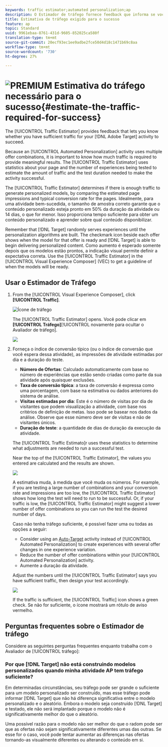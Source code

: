 ```yaml
---
keywords: traffic estimator;automated personalization;ap
description: O Estimador de tráfego fornece feedback que informa se você tem tráfego suficiente para que sua atividade Adobe Target tenha sucesso.
title: Estimativa de tráfego exigido para o sucesso
feature: ap
topic: Standard
uuid: 9961ebaa-8761-431d-9605-852025ca580f
translation-type: tm+mt
source-git-commit: 20ecf93ec1ee9adbe2fce50d4d18c1471b69c8aa
workflow-type: tm+mt
source-wordcount: '730'
ht-degree: 27%

---
```



# ![PREMIUM](/help/assets/premium.png) Estimativa do tráfego necessário para o sucesso{#estimate-the-traffic-required-for-success}

The [!UICONTROL Traffic Estimator] provides feedback that lets you know whether you have sufficient traffic for your [!DNL Adobe Target] activity to succeed.

Because an [!UICONTROL Automated Personalization] activity uses multiple offer combinations, it is important to know how much traffic is required to provide meaningful results. The [!UICONTROL Traffic Estimator] uses statistics about your page and the number of experiences being tested to estimate the amount of traffic and the test duration needed to make the activity successful.

The [!UICONTROL Traffic Estimator] determines if there is enough traffic to generate personalized models, by comparing the estimated page impressions and typical conversion rate for the pages. Idealmente, para uma atividade bem-sucedida, o tamanho de amostra correto garante que o conteúdo personalizado esteja pronto em 50% da duração da atividade ou 14 dias, o que for menor. Isso proporciona tempo suficiente para obter um conteúdo personalizado e aprender sobre qual conteúdo disponibilizar.

Remember that [!DNL Target] randomly serves experiences until the personalization algorithms are built. The checkmark icon beside each offer shows when the model for that offer is ready and [!DNL Target] is able to begin delivering personalized content. Como aumento é esperado somente depois que os modelos estão prontos, a indicação visual permite definir a expectativa correta. Use the [!UICONTROL Traffic Estimator] in the [!UICONTROL Visual Experience Composer] (VEC) to get a guideline of when the models will be ready.

## Usar o Estimador de Tráfego

1. From the [!UICONTROL Visual Experience Composer], click **[!UICONTROL Traffic]**.

   ![Ícone de tráfego](/help/c-activities/t-automated-personalization/assets/icon-traffic.png)

   The [!UICONTROL Traffic Estimator] opens. Você pode clicar em **[!UICONTROL Tráfego]**[!UICONTROL  novamente para ocultar o Avaliador de tráfego].

   ![](assets/ap_est.png)

1. Forneça o índice de conversão típico (ou o índice de conversão que você espera dessa atividade), as impressões de atividade estimadas por dia e a duração do teste.

   * **Número de Ofertas**: Calculado automaticamente com base no número de experiências que estão sendo criadas como parte da sua atividade após quaisquer exclusões.
   * **Taxa de conversão típica**: a taxa de conversão é expressa como uma porcentagem, com base na estimativa ou dados anteriores do sistema de análise.
   * **Visitas estimadas por dia**: Este é o número de visitas por dia de visitantes que podem visualização a atividade, com base nos critérios de definição de metas. Isso pode se basear nos dados da análise. Observe que esse número deve ser de visitas e não de visitantes únicos.
   * **Duração do teste**: a quantidade de dias de duração da execução da atividade.

   The [!UICONTROL Traffic Estimato]r uses these statistics to determine what adjustments are needed to run a successful test.

   Near the top of the [!UICONTROL Traffic Estimator], the values you entered are calculated and the results are shown.

   ![](assets/ap_est_no.png)

   A estimativa muda, à medida que você muda os números. For example, if you are testing a large number of combinations and your conversion rate and impressions are too low, the [!UICONTROL Traffic Estimator] shows how long the test will need to run to be successful. Or, if your traffic is low, the [!UICONTROL Traffic Estimator] might suggest a lower number of offer combinations so you can run the test the desired number of days.

   Caso não tenha tráfego suficiente, é possível fazer uma ou todas as opções a seguir:

   * Consider using an [Auto-Target](/help/c-activities/auto-target-to-optimize.md) activity instead of [!UICONTROL Automated Personalization] to create experiences with several offer changes in one experience variation.
   * Reduce the number of offer combinations within your [!UICONTROL Automated Personalization] activity.
   * Aumente a duração da atividade.

   Adjust the numbers until the [!UICONTROL Traffic Estimator] says you have sufficient traffic, then design your test accordingly.

   ![](assets/ap_est_yes.png)

   If the traffic is sufficient, the [!UICONTROL Traffic] icon shows a green check. Se não for suficiente, o ícone mostrará um rótulo de aviso vermelho.

## Perguntas frequentes sobre o Estimador de tráfego

Considere as seguintes perguntas frequentes enquanto trabalha com o Avaliador de [!UICONTROL tráfego]:

### Por que [!DNL Target] não está construindo modelos personalizados quando minha atividade AP tem tráfego suficiente?

Em determinadas circunstâncias, seu tráfego pode ser grande o suficiente para um modelo personalizado ser construído, mas esse tráfego pode informar [!DNL Target] que não há diferença significativa entre o modelo personalizado e o aleatório. Embora o modelo seja construído [!DNL Target] e testado, ele não será implantado porque o modelo não é significativamente melhor do que o aleatório.

Uma possível razão para o modelo não ser melhor do que o radom pode ser que as ofertas não sejam significativamente diferentes umas das outras. Se esse for o caso, você pode tentar aumentar as diferenças nas ofertas tornando-as visualmente diferentes ou alterando o conteúdo em si.
